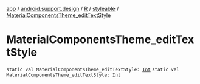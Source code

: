 [app](../../../index.md) / [android.support.design](../../index.md) / [R](../index.md) / [styleable](index.md) / [MaterialComponentsTheme_editTextStyle](./-material-components-theme_edit-text-style.md)

# MaterialComponentsTheme_editTextStyle

`static val MaterialComponentsTheme_editTextStyle: `[`Int`](https://kotlinlang.org/api/latest/jvm/stdlib/kotlin/-int/index.html)
`static val MaterialComponentsTheme_editTextStyle: `[`Int`](https://kotlinlang.org/api/latest/jvm/stdlib/kotlin/-int/index.html)